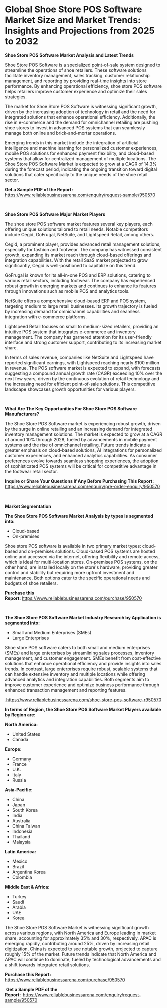 <p><h1>Global Shoe Store POS Software Market Size and Market Trends: Insights and Projections from 2025 to 2032</h1></p><p><strong>Shoe Store POS Software Market Analysis and Latest Trends</strong></p>
<p><p>Shoe Store POS Software is a specialized point-of-sale system designed to streamline the operations of shoe retailers. These software solutions facilitate inventory management, sales tracking, customer relationship management, and reporting by providing real-time insights into store performance. By enhancing operational efficiency, shoe store POS software helps retailers improve customer experience and optimize their sales strategies.</p><p>The market for Shoe Store POS Software is witnessing significant growth, driven by the increasing adoption of technology in retail and the need for integrated solutions that enhance operational efficiency. Additionally, the rise in e-commerce and the demand for omnichannel retailing are pushing shoe stores to invest in advanced POS systems that can seamlessly manage both online and brick-and-mortar operations.</p><p>Emerging trends in this market include the integration of artificial intelligence and machine learning for personalized customer experiences, mobile POS solutions for enhanced payment flexibility, and cloud-based systems that allow for centralized management of multiple locations. The Shoe Store POS Software Market is expected to grow at a CAGR of 14.3% during the forecast period, indicating the ongoing transition toward digital solutions that cater specifically to the unique needs of the shoe retail sector.</p></p>
<p><strong>Get a Sample PDF of the Report:&nbsp;</strong> <a href="https://www.reliablebusinessarena.com/enquiry/request-sample/950570?utm_campaign=1871&utm_medium=2&utm_source=Github&utm_content=ia&utm_term=17042025&utm_id=shoe-store-pos-software">https://www.reliablebusinessarena.com/enquiry/request-sample/950570</a></p>
<p>&nbsp;</p>
<p><strong>Shoe Store POS Software Major Market Players</strong></p>
<p><p>The shoe store POS software market features several key players, each offering unique solutions tailored to retail needs. Notable competitors include Cegid, GoFrugal, NetSuite, and Lightspeed Retail, among others. </p><p>Cegid, a prominent player, provides advanced retail management solutions, especially for fashion and footwear. The company has witnessed consistent growth, expanding its market reach through cloud-based offerings and integration capabilities. With the retail SaaS market projected to grow significantly, Cegid is well-positioned to capitalize on this trend.</p><p>GoFrugal is known for its all-in-one POS and ERP solutions, catering to various retail sectors, including footwear. The company has experienced robust growth in emerging markets and continues to enhance its features through innovations such as mobile POS and analytics tools.</p><p>NetSuite offers a comprehensive cloud-based ERP and POS system, targeting medium to large retail businesses. Its growth trajectory is fueled by increasing demand for omnichannel capabilities and seamless integration with e-commerce platforms. </p><p>Lightspeed Retail focuses on small to medium-sized retailers, providing an intuitive POS system that integrates e-commerce and inventory management. The company has garnered attention for its user-friendly interface and strong customer support, contributing to its increasing market share.</p><p>In terms of sales revenue, companies like NetSuite and Lightspeed have reported significant earnings, with Lightspeed reaching nearly $100 million in revenue. The POS software market is expected to expand, with forecasts suggesting a compound annual growth rate (CAGR) exceeding 10% over the next few years, driven by the continuous evolution of retail technology and the increasing need for efficient point-of-sale solutions. This competitive landscape showcases growth opportunities for various players.</p></p>
<p>&nbsp;</p>
<p><strong>What Are The Key Opportunities For Shoe Store POS Software Manufacturers?</strong></p>
<p><p>The Shoe Store POS Software market is experiencing robust growth, driven by the surge in online retailing and an increasing demand for integrated inventory management solutions. The market is expected to grow at a CAGR of around 10% through 2028, fueled by advancements in mobile payment systems and the rise of omnichannel retailing. Future trends indicate a greater emphasis on cloud-based solutions, AI integrations for personalized customer experiences, and enhanced analytics capabilities. As consumer preferences evolve towards seamless shopping experiences, the adoption of sophisticated POS systems will be critical for competitive advantage in the footwear retail sector.</p></p>
<p><strong>Inquire or Share Your Questions If Any Before Purchasing This Report:</strong> <a href="https://www.reliablebusinessarena.com/enquiry/pre-order-enquiry/950570?utm_campaign=1871&utm_medium=2&utm_source=Github&utm_content=ia&utm_term=17042025&utm_id=shoe-store-pos-software">https://www.reliablebusinessarena.com/enquiry/pre-order-enquiry/950570</a></p>
<p>&nbsp;</p>
<p><strong>Market Segmentation</strong></p>
<p><strong>The Shoe Store POS Software Market Analysis by types is segmented into:</strong></p>
<p><ul><li>Cloud-based</li><li>On-premises</li></ul></p>
<p><p>Shoe store POS software is available in two primary market types: cloud-based and on-premises solutions. Cloud-based POS systems are hosted online and accessed via the internet, offering flexibility and remote access, which is ideal for multi-location stores. On-premises POS systems, on the other hand, are installed locally on the store's hardware, providing greater control and stability but requiring more upfront investment and maintenance. Both options cater to the specific operational needs and budgets of shoe retailers.</p></p>
<p><strong>Purchase this Report:&nbsp;</strong><a href="https://www.reliablebusinessarena.com/purchase/950570?utm_campaign=1871&utm_medium=2&utm_source=Github&utm_content=ia&utm_term=17042025&utm_id=shoe-store-pos-software">https://www.reliablebusinessarena.com/purchase/950570</a></p>
<p>&nbsp;</p>
<p><strong>The Shoe Store POS Software Market Industry Research by Application is segmented into:</strong></p>
<p><ul><li>Small and Medium Enterprises (SMEs)</li><li>Large Enterprises</li></ul></p>
<p><p>Shoe store POS software caters to both small and medium enterprises (SMEs) and large enterprises by streamlining sales processes, inventory management, and customer engagement. SMEs benefit from cost-effective solutions that enhance operational efficiency and provide insights into sales trends. In contrast, large enterprises require robust, scalable systems that can handle extensive inventory and multiple locations while offering advanced analytics and integration capabilities. Both segments aim to improve customer experience and optimize business performance through enhanced transaction management and reporting features.</p></p>
<p><a href="https://www.reliablebusinessarena.com/shoe-store-pos-software-r950570?utm_campaign=1871&utm_medium=2&utm_source=Github&utm_content=ia&utm_term=17042025&utm_id=shoe-store-pos-software">&nbsp;https://www.reliablebusinessarena.com/shoe-store-pos-software-r950570</a></p>
<p><strong>In terms of Region, the Shoe Store POS Software Market Players available by Region are:</strong></p>
<p>
    <p> <strong> North America: </strong>
        <ul>
            <li>United States</li>
            <li>Canada</li>
        </ul>
        </p> 
    <p> <strong> Europe: </strong>
        <ul>
            <li>Germany</li>
            <li>France</li>
            <li>U.K.</li>
            <li>Italy</li>
            <li>Russia</li>
        </ul>
        </p> 
    <p> <strong> Asia-Pacific: </strong>
        <ul>
            <li>China</li>
            <li>Japan</li>
            <li>South Korea</li>
            <li>India</li>
            <li>Australia</li>
            <li>China Taiwan</li>
            <li>Indonesia</li>
            <li>Thailand</li>
            <li>Malaysia</li>
        </ul>
        </p> 
    <p> <strong> Latin America: </strong>
        <ul>
            <li>Mexico</li>
            <li>Brazil</li>
            <li>Argentina Korea</li>
            <li>Colombia</li>
        </ul>
        </p> 
    <p> <strong> Middle East & Africa: </strong>
        <ul>
            <li>Turkey</li>
            <li>Saudi</li>
            <li>Arabia</li>
            <li>UAE</li>
            <li>Korea</li>
        </ul>
    </p>
    </p>
<p><p>The Shoe Store POS Software Market is witnessing significant growth across various regions, with North America and Europe leading in market share, accounting for approximately 35% and 30%, respectively. APAC is emerging rapidly, contributing around 25%, driven by increasing retail digitization. China is expected to see notable growth, projected to capture roughly 15% of the market. Future trends indicate that North America and APAC will continue to dominate, fueled by technological advancements and a shift towards integrated retail solutions.</p></p>
<p><strong>Purchase this Report: </strong><a href="https://www.reliablebusinessarena.com/purchase/950570?utm_campaign=1871&utm_medium=2&utm_source=Github&utm_content=ia&utm_term=17042025&utm_id=shoe-store-pos-software">https://www.reliablebusinessarena.com/purchase/950570</a></p>
<p>&nbsp;<strong>Get a Sample PDF of the Report:&nbsp;&nbsp;</strong><a href="https://www.reliablebusinessarena.com/enquiry/request-sample/950570?utm_campaign=1871&utm_medium=2&utm_source=Github&utm_content=ia&utm_term=17042025&utm_id=shoe-store-pos-software">https://www.reliablebusinessarena.com/enquiry/request-sample/950570</a></p>
<p><strong></strong></p>
<p><p></p><p></p><p></p></p>